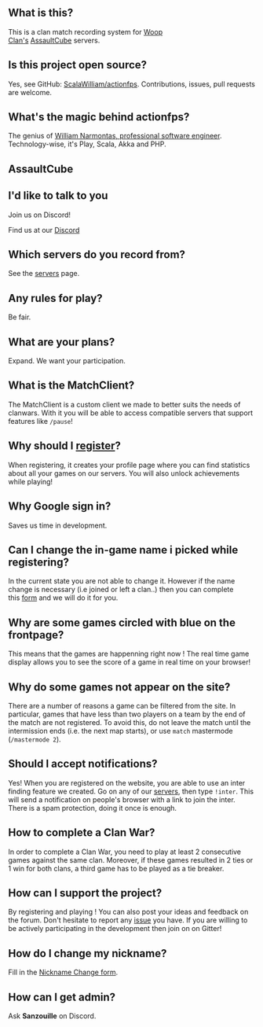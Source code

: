 ## What is this?

This is a clan match recording system for [Woop Clan's](http://woop.us/) [AssaultCube](http://assault.cubers.net/) servers.

## Is this project open source?

Yes, see GitHub: [ScalaWilliam/actionfps](http://github.com/ScalaWilliam/actionfps). Contributions, issues, pull requests are welcome.

## What's the magic behind actionfps?

The genius of [William Narmontas, professional software engineer](https://www.scalawilliam.com/).  
Technology-wise, it's Play, Scala, Akka and PHP.

## AssaultCube

## I'd like to talk to you

<div>Join us on Discord! </div>

Find us at our [Discord](https://discord.gg/YB35KE3)

## Which servers do you record from?

See the [servers](https://actionfps.com/servers/) page.

## Any rules for play?

Be fair.

## What are your plans?

Expand. We want your participation.

## What is the MatchClient?

The MatchClient is a custom client we made to better suits the needs of clanwars. With it you will be able to access compatible servers that support features like `/pause`!

## Why should I [register](https://actionfps.com/login/)?

When registering, it creates your profile page where you can find statistics about all your games on our servers. You will also unlock achievements while playing!

## Why Google sign in?

Saves us time in development.

## Can I change the in-game name i picked while registering?

In the current state you are not able to change it. However if the name change is necessary (i.e joined or left a clan..) then you can complete this [form](https://docs.google.com/forms/d/10DqKjc8YxnpQ7llI2E2AT4ceYtypzZg0d5LD4lRTe0E/viewform) and we will do it for you.

## Why are some games circled with blue on the frontpage?

This means that the games are happenning right now ! The real time game display allows you to see the score of a game in real time on your browser!

## Why do some games not appear on the site?

There are a number of reasons a game can be filtered from the site. In particular, games that have less than two players on a team by the end of the match are not registered. To avoid this, do not leave the match until the intermission ends (i.e. the next map starts), or use `match` mastermode (`/mastermode 2`).

## Should I accept notifications?

Yes! When you are registered on the website, you are able to use an inter finding feature we created. Go on any of our [servers](https://actionfps.com/servers/), then type `!inter`. This will send a notification on people's browser with a link to join the inter. There is a spam protection, doing it once is enough.

## How to complete a Clan War?

In order to complete a Clan War, you need to play at least 2 consecutive games against the same clan. Moreover, if these games resulted in 2 ties or 1 win for both clans, a third game has to be played as a tie breaker.

## How can I support the project?

By registering and playing ! You can also post your ideas and feedback on the forum. Don't hesitate to report any [issue](https://github.com/ScalaWilliam/ActionFPS/issues) you have. If you are willing to be actively participating in the development then join on on Gitter!

## How do I change my nickname?

Fill in the <a href="https://docs.google.com/forms/d/e/1FAIpQLSeHElqokwAP_0ELgs1ijiQEvs-C--vJzfDcPjDXAFXAOks3cw/viewform">Nickname Change form</a>.

## How can I get admin?

Ask **Sanzouille** on Discord.